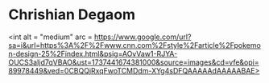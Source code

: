 # Chrishian Degaom

<int alt = "medium" arc = https://www.google.com/url?sa=i&url=https%3A%2F%2Fwww.cnn.com%2Fstyle%2Farticle%2Fpokemon-design-25%2Findex.html&psig=AOvVaw1-RJYA-OUCS3aIjd7qVBAO&ust=1737441674381000&source=images&cd=vfe&opi=89978449&ved=0CBQQjRxqFwoTCMDdm-XYg4sDFQAAAAAdAAAAABAE>
